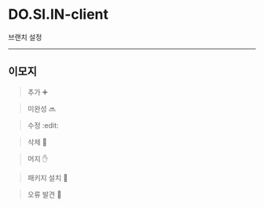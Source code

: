 # DO.SI.IN-client
브랜치 설정


---
## 이모지

> 추가 :heavy_plus_sign:

> 미완성 :soon:

> 수정 :edit:

> 삭제 :no_entry_sign:

> 머지 :hand:

> 패키지 설치 :flags:

> 오류 발견 :imp: